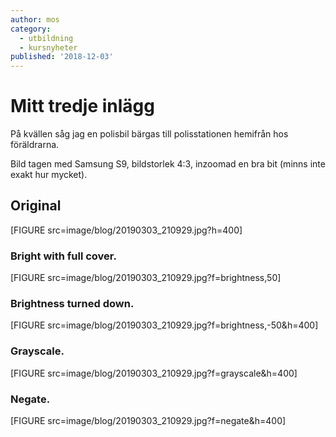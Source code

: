 ```yaml
---
author: mos
category:
  - utbildning
  - kursnyheter
published: '2018-12-03'
---
```


# Mitt tredje inlägg

På kvällen såg jag en polisbil bärgas till polisstationen hemifrån hos föräldrarna.

Bild tagen med Samsung S9, bildstorlek 4:3, inzoomad en bra bit (minns inte exakt hur mycket).

## Original

[FIGURE src=image/blog/20190303_210929.jpg?h=400]

### Bright with full cover.

[FIGURE src=image/blog/20190303_210929.jpg?f=brightness,50]

### Brightness turned down.

[FIGURE src=image/blog/20190303_210929.jpg?f=brightness,-50&h=400]

### Grayscale.

[FIGURE src=image/blog/20190303_210929.jpg?f=grayscale&h=400]

### Negate.

[FIGURE src=image/blog/20190303_210929.jpg?f=negate&h=400]
